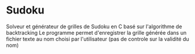 # Sudoku
Solveur et générateur de grilles de Sudoku en C basé sur l'algorithme de backtracking
Le programme permet d'enregistrer la grille générée dans un fichier texte au nom choisi par l'utilisateur (pas de controle sur la validité du nom)
